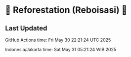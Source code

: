 
# 🌳 Reforestation (Reboisasi) 🌲

## Last Updated

GitHub Actions time: Fri May 30 22:21:24 UTC 2025

Indonesia/Jakarta time: Sat May 31 05:21:24 WIB 2025
